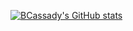 [![BCassady's GitHub stats](https://github-readme-stats-one-chi-81.vercel.app/api?username=BCassady&count_private=true&show_icons=true&theme=dark)](https://bryantcassady.com/)
